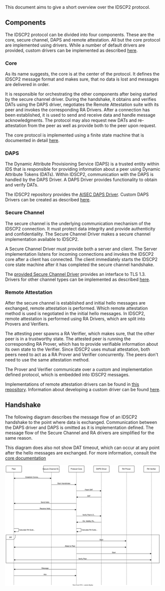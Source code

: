 This document aims to give a short overview over the IDSCP2 protocol.

## Components

The IDSCP2 protocol can be divided into four components.
These are the core, secure channel, DAPS and remote attestation.
All but the core protocol are implemented using drivers.
While a number of default drivers are provided, custom drivers can be implemented as described
[here](IDSCP2-Driver-Development).

### Core

As its name suggests, the core is at the center of the protocol.
It defines the IDSCP2 message format and makes sure, that no data is lost and messages are
delivered in order.

It is responsible for orchestrating the other components after being started by the secure channel
driver.
During the handshake, it obtains and verifies DATs using the DAPS driver, negotiates the Remote
Attestation suite with its peer and invokes the corresponding RA Drivers.
After a connection has been established, it is used to send and receive data and handle message
acknowledgments.
The protocol may also request new DATs and re-attestation from the peer as well as provide both to
the peer upon request.

The core protocol is implemented using a finite state machine that is documented in detail
[here](IDSCP2-Core).

### DAPS

The Dynamic Attribute Provisioning Service (DAPS) is a trusted entity within IDS that is
responsible for providing information about a peer using Dynamic Attribute Tokens (DATs).
Within IDSCP2, communication with the DAPS is handled by the DAPS Driver.
A DAPS Driver provides functionality to obtain and verify DATs.

The IDSCP2 repository provides the [AISEC DAPS Driver](AISEC-DAPS-Driver).
Custom DAPS Drivers can be created as described
[here](IDSCP2-Driver-Development#custom-daps-driver).

### Secure Channel

The secure channel is the underlying communication mechanism of the IDSCP2 connection.
It must protect data integrity and provide authenticity and confidentiality.
The Secure Channel Driver makes a secure channel implementation available to IDSCP2.

A Secure Channel Driver must provide both a server and client.
The Server implementation listens for incoming connections and invokes the IDSCP2 core after a
client has connected.
The client immediately starts the IDSCP2 core state machine after it has completed the secure
channel handshake.

The [provided Secure Channel Driver](TLS1.3-Secure-Channel-Driver) provides an interface to
TLS 1.3.
Drivers for other channel types can be implemented as described
[here](IDSCP2-Driver-Development#custom-secure-channel).

### Remote Attestation

After the secure channel is established and initial hello messages are exchanged, remote
attestation is performed.
Which remote attestation method is used is negotiated in the initial hello messages.
In IDSCP2, remote attestation is performed using RA Drivers, which are split into Provers and
Verifiers.

The attesting peer spawns a RA Verifier, which makes sure, that the other peer is in a trustworthy
state.
The attested peer is running the corresponding RA Prover, which has to provide verifiable
information about its own state to the Verifier.
Since IDSCP2 uses mutual attestation, both peers need to act as a RA Prover and Verifier
concurrently.
The peers don't need to use the same attestation method.

The Prover and Verifier communicate over a custom and implementation defined protocol, which
is embedded into IDSCP2 messages.

Implementations of remote attestation drivers can be found in
[this repository](https://github.com/industrial-data-space/idscp2-rat-drivers/tree/develop).
Information about developing a custom driver can be found
[here](IDSCP2-Driver-Development#custom-ra-driver).

## Handshake

The following diagram describes the message flow of an IDSCP2 handshake to the point where data is
exchanged.
Communication between the DAPS driver and DAPS is omitted as it is implementation defined.
The message flow of the Secure Channel and RA drivers are simplified for the same reason.

This diagram does also not show DAT timeout, which can occur at any point after the hello messages
are exchanged.
For more information, consult the [core documentation](IDSCP2-Core)

![](images/exampleHandshake.drawio.svg)